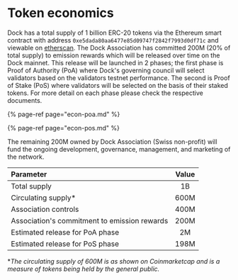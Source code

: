 # Token economics

Dock has a total supply of 1 billion ERC-20 tokens via the Ethereum smart contract with address `0xe5dada80aa6477e85d09747f2842f7993d0df71c` and viewable on [etherscan](https://etherscan.io/token/0xe5dada80aa6477e85d09747f2842f7993d0df71c). The Dock Association has committed 200M \(20% of total supply\) to emission rewards which will be released over time on the Dock mainnet. This release will be launched in 2 phases; the first phase is Proof of Authority \(PoA\) where Dock's governing council will select validators based on the validators testnet performance. The second is Proof of Stake \(PoS\) where validators will be selected on the basis of their staked tokens. For more detail on each phase please check the respective documents.

{% page-ref page="econ-poa.md" %}

{% page-ref page="econ-pos.md" %}

The remaining 200M owned by Dock Association \(Swiss non-profit\) will fund the ongoing development, governance, management, and marketing of the network.

| Parameter | Value |
| :--- | :---: |
| Total supply | 1B |
| Circulating supply\* | 600M |
| Association controls | 400M |
| Association's commitment to emission rewards | 200M |
| Estimated release for PoA phase | 2M |
| Estimated release for PoS phase | 198M |

\*_The circulating supply of 600M is as shown on Coinmarketcap and is a measure of tokens being held by the general public._

